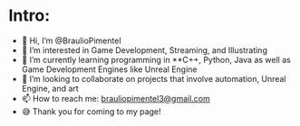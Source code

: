 # Intro:

- 👋 Hi, I’m @BraulioPimentel
- 👀 I’m interested in Game Development, Streaming, and Illustrating
- 🌱 I’m currently learning programming in **C++, Python, Java as well as Game Development Engines like Unreal Engine
- 💞️ I’m looking to collaborate on projects that involve automation, Unreal Engine, and art
- 📫 How to reach me: brauliopimentel3@gmail.com
- 😅 Thank you for coming to my page!

<!---
BraulioPimentel/BraulioPimentel is a ✨ special ✨ repository because its `README.md` (this file) appears on your GitHub profile.
You can click the Preview link to take a look at your changes.
--->

